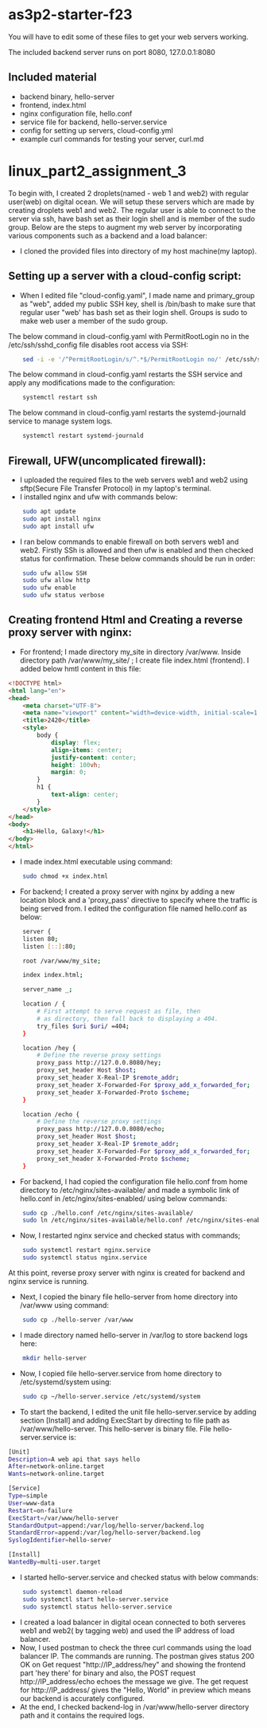 # as3p2-starter-f23

You will have to edit some of these files to get your web servers working.

The included backend server runs on port 8080, 127.0.0.1:8080

## Included material

- backend binary, hello-server
- frontend, index.html
- nginx configuration file, hello.conf
- service file for backend, hello-server.service
- config for setting up servers, cloud-config.yml
- example curl commands for testing your server, curl.md
# linux_part2_assignment_3

To begin with, I created 2 droplets(named - web 1 and web2) with regular user(web) on digital ocean. We will setup these servers which are made by creating droplets web1 and web2. The regular user is able to connect to the server via ssh, have bash set as their login shell and is member of the sudo group. Below are the steps to augment my web server by incorporating various components such as a backend and a load balancer: 

- I cloned the provided files into directory of my host machine(my laptop).

## Setting up a server with a cloud-config script:
- When I edited file "cloud-config.yaml", I made name and primary_group as "web", added my public SSH key, shell is /bin/bash to make sure that regular user "web' has bash set as their login shell. Groups is sudo to make web user a member of the sudo group.

The below command in cloud-config.yaml with PermitRootLogin no in the /etc/ssh/sshd_config file disables root access via SSH:
``` bash
    sed -i -e '/^PermitRootLogin/s/^.*$/PermitRootLogin no/' /etc/ssh/sshd_config
```

The below command in cloud-config.yaml restarts the SSH service and apply any modifications made to the configuration:
``` bash
    systemctl restart ssh
```

The below command in cloud-config.yaml restarts the systemd-journald service to manage system logs.
``` bash
    systemctl restart systemd-journald
```
## Firewall, UFW(uncomplicated firewall):
-  I uploaded the required files to the web servers web1 and web2 using sftp(Secure File Transfer Protocol) in my laptop's terminal.
-  I installed nginx and ufw with commands below:
``` bash
    sudo apt update
    sudo apt install nginx
    sudo apt install ufw
```
- I ran below commands to enable firewall on both servers web1 and web2. Firstly SSh is allowed and then ufw is enabled and then checked status for confirmation. These below commands should be run in order:
``` bash
    sudo ufw allow SSH
    sudo ufw allow http
    sudo ufw enable
    sudo ufw status verbose
```
## Creating frontend Html and Creating a reverse proxy server with nginx:
- For frontend; I made directory my_site in directory /var/www. Inside directory path /var/www/my_site/ ; I create file  index.html (frontend). I added below hmtl content in this file:
``` html
<!DOCTYPE html>
<html lang="en">
<head>
    <meta charset="UTF-8">
    <meta name="viewport" content="width=device-width, initial-scale=1.0">
    <title>2420</title>
    <style>
        body {
            display: flex;
            align-items: center;
            justify-content: center;
            height: 100vh;
            margin: 0;
        }
        h1 {
            text-align: center;
        }
    </style>
</head>
<body>
    <h1>Hello, Galaxy!</h1>
</body>
</html>
```
- I made index.html executable using command:
``` bash
    sudo chmod +x index.html
```
- For backend; I created a proxy server with nginx by adding a new location block and a 'proxy_pass' directive to specify where the traffic is being served from. I edited the configuration file named hello.conf as below:
``` bash
    server {
    listen 80;
    listen [::]:80;

    root /var/www/my_site;

    index index.html;

    server_name _;

    location / {
        # First attempt to serve request as file, then
        # as directory, then fall back to displaying a 404.
        try_files $uri $uri/ =404;
    }

    location /hey {
        # Define the reverse proxy settings
        proxy_pass http://127.0.0.8080/hey;
        proxy_set_header Host $host;
        proxy_set_header X-Real-IP $remote_addr;
        proxy_set_header X-Forwarded-For $proxy_add_x_forwarded_for;
        proxy_set_header X-Forwarded-Proto $scheme;
    }

    location /echo {
        # Define the reverse proxy settings
        proxy_pass http://127.0.0.8080/echo;
        proxy_set_header Host $host;
        proxy_set_header X-Real-IP $remote_addr;
        proxy_set_header X-Forwarded-For $proxy_add_x_forwarded_for;
        proxy_set_header X-Forwarded-Proto $scheme;
    }
```
- For backend, I had copied the configuration file hello.conf from home directory to /etc/nginx/sites-available/ and made a symbolic link of hello.conf in /etc/nginx/sites-enabled/ using below commands:
``` bash
    sudo cp ./hello.conf /etc/nginx/sites-available/
    sudo ln /etc/nginx/sites-available/hello.conf /etc/nginx/sites-enabled/
```
- Now, I restarted nginx service and checked status with commands;
``` bash
    sudo systemctl restart nginx.service
    sudo systemctl status nginx.service
```
At this point, reverse proxy server with nginx is created for backend and nginx service is running.
    
- Next, I copied the binary file hello-server from home directory into /var/www using command:
``` bash
    sudo cp ./hello-server /var/www
```
- I made directory named hello-server in /var/log to store backend logs here:
``` bash
    mkdir hello-server
```
- Now, I copied file hello-server.service from home directory to /etc/systemd/system using:
``` bash
    sudo cp ~/hello-server.service /etc/systemd/system
```
- To start the backend, I edited the unit file hello-server.service by adding section [Install] and adding ExecStart by directing to file path as /var/www/hello-server. This hello-server is binary file. File hello-server.service is:
``` bash
[Unit]
Description=A web api that says hello
After=network-online.target
Wants=network-online.target

[Service]
Type=simple
User=www-data
Restart=on-failure
ExecStart=/var/www/hello-server
StandardOutput=append:/var/log/hello-server/backend.log
StandardError=append:/var/log/hello-server/backend.log
SyslogIdentifier=hello-server

[Install]
WantedBy=multi-user.target
```

- I started hello-server.service and checked status with below commands:
``` bash
    sudo systemctl daemon-reload
    sudo systemctl start hello-server.service
    sudo systemctl status hello-server.service
```
- I created a load balancer in digital ocean connected to both serveres web1 and web2( by tagging web) and used the IP address of load balancer.
- Now, I used postman to check the three curl commands using the load balancer IP. The commands are running. The postman gives status 200 OK on Get request "http://IP_address/hey" and showing the frontend part 'hey there' for binary and also, the POST request http://IP_address/echo echoes the message we give. The get request for http://IP_address/ gives the "Hello, World" in preview which means our backend is accurately configured.
- At the end, I checked backend-log in /var/www/hello-server directory path and it contains the required logs.
